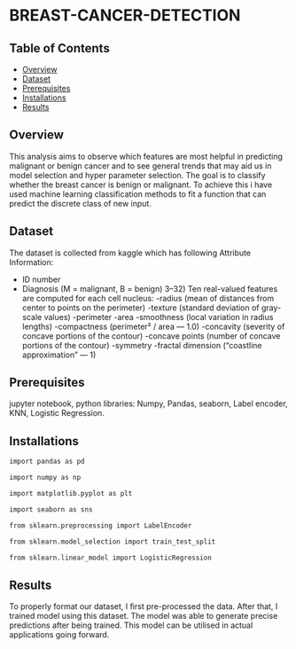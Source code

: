# BREAST-CANCER-DETECTION


## Table of Contents
- [Overview](#overview)
- [Dataset](#dataset)
- [Prerequisites](#prerequisites)
- [Installations](#installations)
- [Results](#results)
## Overview
This analysis aims to observe which features are most helpful in predicting malignant or benign cancer and to see general trends that may aid us in model selection and hyper parameter selection. The goal is to classify whether the breast cancer is benign or malignant. To achieve this i have used machine learning classification methods to fit a function that can predict the discrete class of new input.
## Dataset
The dataset is collected from kaggle which has following Attribute Information:

- ID number 
- Diagnosis (M = malignant, B = benign) 3–32)
Ten real-valued features are computed for each cell nucleus:
-radius (mean of distances from center to points on the perimeter)
-texture (standard deviation of gray-scale values)
-perimeter
-area
-smoothness (local variation in radius lengths)
-compactness (perimeter² / area — 1.0)
-concavity (severity of concave portions of the contour)
-concave points (number of concave portions of the contour)
-symmetry
-fractal dimension (“coastline approximation” — 1)
## Prerequisites
 jupyter notebook, python libraries: Numpy, Pandas, seaborn, Label encoder, KNN, Logistic Regression.
## Installations
```r
import pandas as pd 

import numpy as np

import matplotlib.pyplot as plt 

import seaborn as sns

from sklearn.preprocessing import LabelEncoder

from sklearn.model_selection import train_test_split

from sklearn.linear_model import LogisticRegression
```
## Results
To properly format our dataset, I first pre-processed the data. After that, I trained model using this dataset.
The model was able to generate precise predictions after being trained. This model can be utilised in actual applications going forward.
